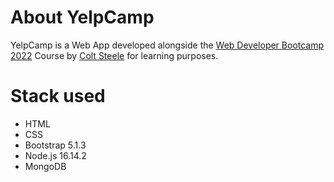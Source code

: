 # About YelpCamp
YelpCamp is a Web App developed alongside the <a href="https://www.udemy.com/course/the-web-developer-bootcamp/">Web Developer Bootcamp 2022</a> Course by <a href="https://www.udemy.com/user/coltsteele/">Colt Steele</a> for learning purposes. 
# Stack used
* HTML
* CSS
* Bootstrap 5.1.3
* Node.js 16.14.2
* MongoDB
